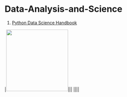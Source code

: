 # Data-Analysis-and-Science

1. [Python Data Science Handbook](https://github.com/JPL-JUNO/Data-Analysis-and-Science/tree/main/PDSH)

 
|<a href="https://learning.oreilly.com/library/view/python-data-science/9781098121211/"><img src="https://learning.oreilly.com/covers/urn:orm:book:9781098121211/400w/" width=200px></a>|||
||||
